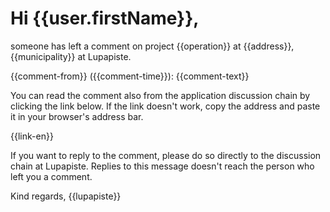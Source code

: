 # Hi {{user.firstName}},

someone has left a comment on project  {{operation}} at {{address}}, {{municipality}} at Lupapiste. 

{{comment-from}} ({{comment-time}}):
{{comment-text}}

You can read the comment also from the application discussion chain by clicking the link below. If the link doesn't work, copy the address and paste it in your browser's address bar.

{{link-en}}

If you want to reply to the comment, please do so directly to the discussion chain at Lupapiste. Replies to this message doesn't reach the person who left you a comment.

Kind regards,
{{lupapiste}}